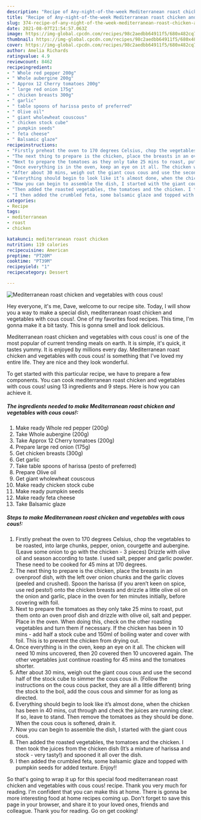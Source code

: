 ```yaml
---
description: "Recipe of Any-night-of-the-week Mediterranean roast chicken and vegetables with cous cous!"
title: "Recipe of Any-night-of-the-week Mediterranean roast chicken and vegetables with cous cous!"
slug: 374-recipe-of-any-night-of-the-week-mediterranean-roast-chicken-and-vegetables-with-cous-cous
date: 2021-08-07T21:54:57.063Z
image: https://img-global.cpcdn.com/recipes/98c2aedbb64911f5/680x482cq70/mediterranean-roast-chicken-and-vegetables-with-cous-cous-recipe-main-photo.jpg
thumbnail: https://img-global.cpcdn.com/recipes/98c2aedbb64911f5/680x482cq70/mediterranean-roast-chicken-and-vegetables-with-cous-cous-recipe-main-photo.jpg
cover: https://img-global.cpcdn.com/recipes/98c2aedbb64911f5/680x482cq70/mediterranean-roast-chicken-and-vegetables-with-cous-cous-recipe-main-photo.jpg
author: Amelia Richards
ratingvalue: 4.9
reviewcount: 8462
recipeingredient:
- " Whole red pepper 200g"
- " Whole aubergine 200g"
- " Approx 12 Cherry tomatoes 200g"
- " large red onion 175g"
- " chicken breasts 300g"
- " garlic"
- " table spoons of harissa pesto of preferred"
- " Olive oil"
- " giant wholewheat couscous"
- " chicken stock cube"
- " pumpkin seeds"
- " feta cheese"
- " Balsamic glaze"
recipeinstructions:
- "Firstly preheat the oven to 170 degrees Celsius, chop the vegetables to be roasted, into large chunks, pepper, onion, courgette and aubergine. (Leave some onion to go with the chicken - 3 pieces) Drizzle with olive oil and season according to taste. I used salt, pepper and garlic powder. These need to be cooked for 45 mins at 170 degrees."
- "The next thing to prepare is the chicken, place the breasts in an ovenproof dish, with the left over onion chunks and the garlic cloves (peeled and crushed). Spoon the harissa (if you aren’t keen on spice, use red pesto!) onto the chicken breasts and drizzle a little olive oil on the onion and garlic, place in the oven for ten minutes initially, before covering with foil."
- "Next to prepare the tomatoes as they only take 25 mins to roast, put them onto an oven proof dish and drizzle with olive oil, salt and pepper. Place in the oven. When doing this, check on the other roasting vegetables and turn them if necessary. If the chicken has been in 10 mins - add half a stock cube and 150ml of boiling water and cover with foil. This is to prevent the chicken from drying out."
- "Once everything is in the oven, keep an eye on it all. The chicken will need 10 mins uncovered, then 20 covered then 10 uncovered again. The other vegetables just continue roasting for 45 mins and the tomatoes shorter."
- "After about 30 mins, weigh out the giant cous cous and use the second half of the stock cube to simmer the cous cous in. (Follow the instructions on the cous cous packet, they are all a little different) bring the stock to the boil, add the cous cous and simmer for as long as directed."
- "Everything should begin to look like it’s almost done, when the chicken has been in 40 mins, cut through and check the juices are running clear. If so, leave to stand. Then remove the tomatoes as they should be done. When the cous cous is softened, drain it."
- "Now you can begin to assemble the dish, I started with the giant cous cous."
- "Then added the roasted vegetables, the tomatoes and the chicken. I then took the juices from the chicken dish (It’s a mixture of harissa and stock - very tasty!) and spooned it all over the dish."
- "I then added the crumbled feta, some balsamic glaze and topped with pumpkin seeds for added texture. Enjoy!!"
categories:
- Recipe
tags:
- mediterranean
- roast
- chicken

katakunci: mediterranean roast chicken 
nutrition: 119 calories
recipecuisine: American
preptime: "PT20M"
cooktime: "PT39M"
recipeyield: "1"
recipecategory: Dessert

---
```



![Mediterranean roast chicken and vegetables with cous cous!](https://img-global.cpcdn.com/recipes/98c2aedbb64911f5/680x482cq70/mediterranean-roast-chicken-and-vegetables-with-cous-cous-recipe-main-photo.jpg)

Hey everyone, it's me, Dave, welcome to our recipe site. Today, I will show you a way to make a special dish, mediterranean roast chicken and vegetables with cous cous!. One of my favorites food recipes. This time, I'm gonna make it a bit tasty. This is gonna smell and look delicious.

Mediterranean roast chicken and vegetables with cous cous! is one of the most popular of current trending meals on earth. It is simple, it's quick, it tastes yummy. It is enjoyed by millions every day. Mediterranean roast chicken and vegetables with cous cous! is something that I've loved my entire life. They are nice and they look wonderful.




To get started with this particular recipe, we have to prepare a few components. You can cook mediterranean roast chicken and vegetables with cous cous! using 13 ingredients and 9 steps. Here is how you can achieve it.

<!--inarticleads1-->

##### The ingredients needed to make Mediterranean roast chicken and vegetables with cous cous!:

1. Make ready  Whole red pepper (200g)
1. Take  Whole aubergine (200g)
1. Take  Approx 12 Cherry tomatoes (200g)
1. Prepare  large red onion (175g)
1. Get  chicken breasts (300g)
1. Get  garlic
1. Take  table spoons of harissa (pesto of preferred)
1. Prepare  Olive oil
1. Get  giant wholewheat couscous
1. Make ready  chicken stock cube
1. Make ready  pumpkin seeds
1. Make ready  feta cheese
1. Take  Balsamic glaze




<!--inarticleads2-->

##### Steps to make Mediterranean roast chicken and vegetables with cous cous!:

1. Firstly preheat the oven to 170 degrees Celsius, chop the vegetables to be roasted, into large chunks, pepper, onion, courgette and aubergine. (Leave some onion to go with the chicken - 3 pieces) Drizzle with olive oil and season according to taste. I used salt, pepper and garlic powder. These need to be cooked for 45 mins at 170 degrees.
1. The next thing to prepare is the chicken, place the breasts in an ovenproof dish, with the left over onion chunks and the garlic cloves (peeled and crushed). Spoon the harissa (if you aren’t keen on spice, use red pesto!) onto the chicken breasts and drizzle a little olive oil on the onion and garlic, place in the oven for ten minutes initially, before covering with foil.
1. Next to prepare the tomatoes as they only take 25 mins to roast, put them onto an oven proof dish and drizzle with olive oil, salt and pepper. Place in the oven. When doing this, check on the other roasting vegetables and turn them if necessary. If the chicken has been in 10 mins - add half a stock cube and 150ml of boiling water and cover with foil. This is to prevent the chicken from drying out.
1. Once everything is in the oven, keep an eye on it all. The chicken will need 10 mins uncovered, then 20 covered then 10 uncovered again. The other vegetables just continue roasting for 45 mins and the tomatoes shorter.
1. After about 30 mins, weigh out the giant cous cous and use the second half of the stock cube to simmer the cous cous in. (Follow the instructions on the cous cous packet, they are all a little different) bring the stock to the boil, add the cous cous and simmer for as long as directed.
1. Everything should begin to look like it’s almost done, when the chicken has been in 40 mins, cut through and check the juices are running clear. If so, leave to stand. Then remove the tomatoes as they should be done. When the cous cous is softened, drain it.
1. Now you can begin to assemble the dish, I started with the giant cous cous.
1. Then added the roasted vegetables, the tomatoes and the chicken. I then took the juices from the chicken dish (It’s a mixture of harissa and stock - very tasty!) and spooned it all over the dish.
1. I then added the crumbled feta, some balsamic glaze and topped with pumpkin seeds for added texture. Enjoy!!




So that's going to wrap it up for this special food mediterranean roast chicken and vegetables with cous cous! recipe. Thank you very much for reading. I'm confident that you can make this at home. There is gonna be more interesting food at home recipes coming up. Don't forget to save this page in your browser, and share it to your loved ones, friends and colleague. Thank you for reading. Go on get cooking!
